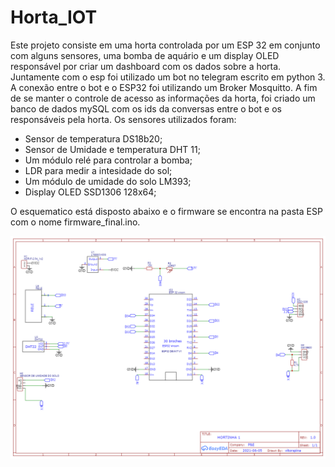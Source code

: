 # Horta_IOT
Este projeto consiste em uma horta controlada por um ESP 32 em conjunto com alguns sensores, uma bomba de aquário e um display OLED responsável por criar um dashboard com os dados sobre a horta. Juntamente com o esp foi utilizado um bot no telegram escrito em python 3. A conexão entre o bot e o ESP32 foi utilizando um Broker Mosquitto. A fim de se manter o controle de acesso as informações da horta, foi criado um banco de dados mySQL com os ids da conversas entre o bot e os responsáveis pela horta. Os sensores utilizados foram:
* Sensor de temperatura DS18b20;
* Sensor de Umidade e temperatura DHT 11;
* Um módulo relé para controlar a bomba;
* LDR para medir a intesidade do sol;
* Um módulo de umidade do solo LM393;
* Display OLED SSD1306 128x64;

O esquematico está disposto abaixo e o firmware se encontra na pasta ESP com o nome firmware_final.ino.

![](Images/Schematic.png)


